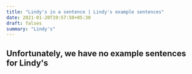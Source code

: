 ```yaml
---
title: "Lindy's in a sentence | Lindy's example sentences"
date: 2021-01-20T19:57:50+05:30
draft: falses
summary: "Lindy's"
---
```

## Unfortunately, we have no example sentences for Lindy's                 
